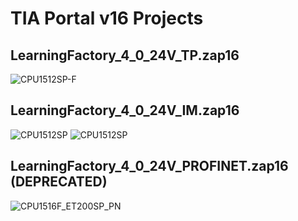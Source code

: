 
# TIA Portal v16 Projects

## LearningFactory_4_0_24V_TP.zap16
![CPU1512SP-F](../doc/Conf_CPU1512SP-F-1_PN.png "CPU1512SP-F")

## LearningFactory_4_0_24V_IM.zap16
![CPU1512SP](../doc/Conf_CPU1512SP-1_PN.png "CPU1512SP")
![CPU1512SP](../doc/CPU1512SP.JPG "CPU1512SP")

## LearningFactory_4_0_24V_PROFINET.zap16 (DEPRECATED)
![CPU1516F_ET200SP_PN](../doc/CPU1516F_ET200SP_PN.JPG "CPU1516F_ET200SP_PN")
